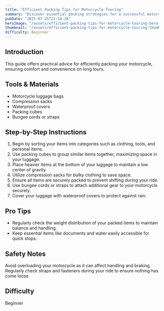 ```yaml
---
title: "Efficient Packing Tips for Motorcycle Touring"
summary: "Discover essential packing strategies for a successful motorcycle tour"
pubDate: "2025-07-25T22:18:38"
heroImage: "/assets/efficient-packing-tips-for-motorcycle-touring-hero.jpg"
thumbnail: "/assets/efficient-packing-tips-for-motorcycle-touring-thumb.jpg"
difficulty: Beginner
---
```


<h2>Introduction</h2>
<p>This guide offers practical advice for efficiently packing your motorcycle, ensuring comfort and convenience on long tours.</p>
<h2>Tools & Materials</h2>
<ul>
  <li>Motorcycle luggage bags</li>
  <li>Compression sacks</li>
  <li>Waterproof covers</li>
  <li>Packing cubes</li>
  <li>Bungee cords or straps</li>
</ul>
<h2>Step-by-Step Instructions</h2>
<ol>
  <li>Begin by sorting your items into categories such as clothing, tools, and personal items.</li>
  <li>Use packing cubes to group similar items together, maximizing space in your luggage.</li>
  <li>Place heavier items at the bottom of your luggage to maintain a low center of gravity.</li>
  <li>Utilize compression sacks for bulky clothing to save space.</li>
  <li>Ensure all items are securely packed to prevent shifting during your ride.</li>
  <li>Use bungee cords or straps to attach additional gear to your motorcycle securely.</li>
  <li>Cover your luggage with waterproof covers to protect against rain.</li>
</ol>
<h2>Pro Tips</h2>
<ul>
  <li>Regularly check the weight distribution of your packed items to maintain balance and handling.</li>
  <li>Keep essential items like documents and water easily accessible for quick stops.</li>
</ul>
<h2>Safety Notes</h2>
<p>Avoid overloading your motorcycle as it can affect handling and braking. Regularly check straps and fasteners during your ride to ensure nothing has come loose.</p>
<h2>Difficulty</h2>
<p>Beginner</p>
